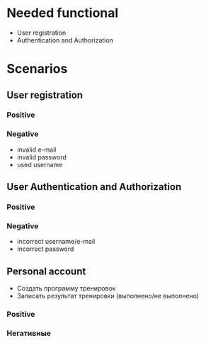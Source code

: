 # Needed functional
- User registration
- Authentication and Authorization

# Scenarios
## User registration
### Positive
### Negative
- invalid e-mail
- invalid password
- used username
## User Authentication and Authorization
### Positive
### Negative
- incorrect username/e-mail
- incorrect password

## Personal account
- Создать программу тренировок
- Записать результат тренировки (выполнено/не выполнено)
### Positive
### Негативные


